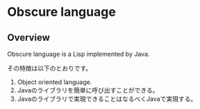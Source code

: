 Obscure language
================

Overview
--------

Obscure language is a Lisp implemented by Java.

その特徴は以下のとおりです。

1. Object oriented language.
1. Javaのライブラリを簡単に呼び出すことができる。
1. Javaのライブラリで実現できることはなるべくJavaで実現する。
